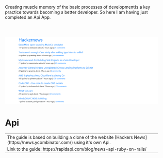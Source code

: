 Creating muscle memory of the basic processes of development is a key practice towards becoming a better developer. So here I am having just completed an Api App.
<br/>
<br/>
# ![WebApp](https://github.com/The-Flying-Dev/Hackernews-Api/blob/main/app/assets/images/The%20Hacker%20News%20API.png)
# Api
<table>
<tr>
<td>
 The guide is based on building a clone of the website [Hackers News](https://news.ycombinator.com/) using it's own Api.
</td>
</tr>
 <tr>
<td>
 Link to the guide: https://rapidapi.com/blog/news-api-ruby-on-rails/
</td>
</tr>
</table>
















